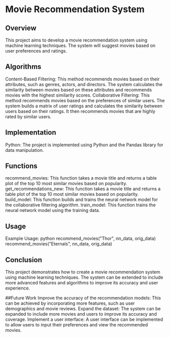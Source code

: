 # Movie Recommendation System

## Overview
This project aims to develop a movie recommendation system using machine learning techniques. The system will suggest movies based on user preferences and ratings.

## Algorithms
Content-Based Filtering: This method recommends movies based on their attributes, such as genres, actors, and directors. The system calculates the similarity between movies based on these attributes and recommends movies with the highest similarity scores.
Collaborative Filtering: This method recommends movies based on the preferences of similar users. The system builds a matrix of user ratings and calculates the similarity between users based on their ratings. It then recommends movies that are highly rated by similar users.

## Implementation
Python: The project is implemented using Python and the Pandas library for data manipulation.

## Functions
recommend_movies: This function takes a movie title and returns a table plot of the top 10 most similar movies based on popularity.
get_recommendations_new: This function takes a movie title and returns a table plot of the top 10 most similar movies based on popularity.
build_model: This function builds and trains the neural network model for the collaborative filtering algorithm.
train_model: This function trains the neural network model using the training data.

## Usage
Example Usage:
python
recommend_movies("Thor", nn_data, orig_data)
recommend_movies("Eternals", nn_data, orig_data)

## Conclusion
This project demonstrates how to create a movie recommendation system using machine learning techniques. The system can be extended to include more advanced features and algorithms to improve its accuracy and user experience.

##Future Work
Improve the accuracy of the recommendation models: This can be achieved by incorporating more features, such as user demographics and movie reviews.
Expand the dataset: The system can be expanded to include more movies and users to improve its accuracy and coverage.
Implement a user interface: A user interface can be implemented to allow users to input their preferences and view the recommended movies.
